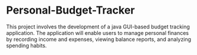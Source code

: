# Personal-Budget-Tracker
This project involves the development of a java GUI-based budget tracking application. The application will enable users to manage personal finances by recording income and expenses, viewing balance reports, and analyzing spending habits.

